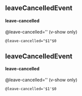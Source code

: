 ## leaveCancelledEvent
#### leave-cancelled
@leave-cancelled='' (v-show only)
```html
@leave-cancelled="$1"$0
```

## leaveCancelledEvent
#### leave-cancelled
@leave-cancelled='' (v-show only)
```
@leave-cancelled='$1'$0
```